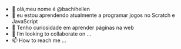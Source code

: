 - 👋 olá,meu nome é @bachihellen
- 👀 eu estou aprendendo atualmente a programar jogos no Scratch e JavaScript 
- 🌱 Tenho curiosidade em aprender páginas na web
- 💞️ I’m looking to collaborate on ...
- 📫 How to reach me ...

<!---
bachihellen/bachihellen is a ✨ special ✨ repository because its `README.md` (this file) appears on your GitHub profile.
You can click the Preview link to take a look at your changes.
--->
